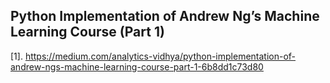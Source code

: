 ## Python Implementation of Andrew Ng’s Machine Learning Course (Part 1)

[1]. https://medium.com/analytics-vidhya/python-implementation-of-andrew-ngs-machine-learning-course-part-1-6b8dd1c73d80

